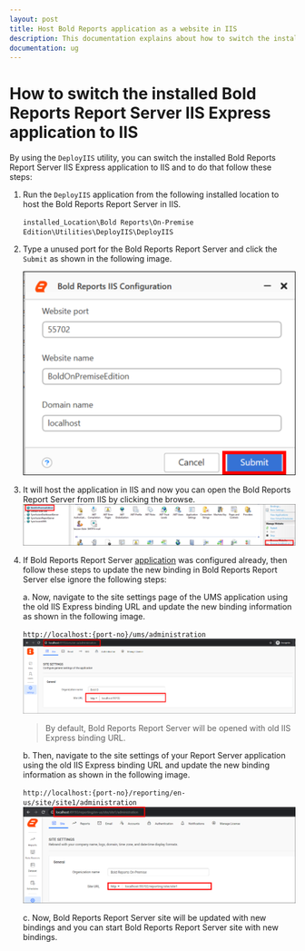 ```yaml
---
layout: post
title: Host Bold Reports application as a website in IIS
description: This documentation explains about how to switch the installed Bold Reports Report Server IIS Express application to IIS by using the utility
documentation: ug
---
```


# How to switch the installed Bold Reports Report Server IIS Express application to IIS

By using the `DeployIIS` utility, you can switch the installed Bold Reports Report Server IIS Express application to IIS and to do that follow these steps:

1. Run the `DeployIIS` application from the following installed location to host the Bold Reports Report Server in IIS.

   `installed_Location\Bold Reports\On-Premise Edition\Utilities\DeployIIS\DeployIIS`
  
2. Type a unused port for the Bold Reports Report Server and click the `Submit` as shown in the following image.

   ![Deploy IIS](/static/assets/on-premise/images/how-to/deployiis.png)

3. It will host the application in IIS and now you can open the Bold Reports Report Server from IIS by clicking the browse.
   ![Bold Reports site in IIS](/static/assets/on-premise/images/how-to/bold-reports-in-iis.png)

4. If Bold Reports Report Server [application](./../../application-startup/) was configured already, then follow these steps to update the new binding in Bold Reports Report Server else ignore the following steps:

   a. Now, navigate to the site settings page of the UMS application using the old IIS Express binding URL and update the new binding information as shown in the following image.

   `http://localhost:{port-no}/ums/administration`
  ![UMS Site Setting](/static/assets/on-premise/images/how-to/ums-site-settings.png)

   > By default, Bold Reports Report Server will be opened with old IIS Express binding URL.

   b. Then, navigate to the site settings of your Report Server application using the old IIS Express binding URL and update the new binding information as shown in the following image.

   `http://localhost:{port-no}/reporting/en-us/site/site1/administration`
  ![Report Server Site Setting](/static/assets/on-premise/images/how-to/report-server-site-settings.png)

   c. Now, Bold Reports Report Server site will be updated with new bindings and you can start Bold Reports Report Server site with new bindings.